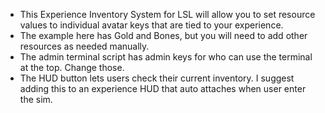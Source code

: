 - This Experience Inventory System for LSL will allow you to set resource values to individual avatar keys that are tied to your experience.
- The example here has Gold and Bones, but you will need to add other resources as needed manually.
- The admin terminal script has admin keys for who can use the terminal at the top. Change those.
- The HUD button lets users check their current inventory. I suggest adding this to an experience HUD that auto attaches when user enter the sim.
